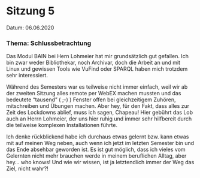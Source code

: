 # Sitzung 5

Datum: 06.06.2020

### Thema: Schlussbetrachtung

Das Modul BAIN bei Hern Lohmeier hat mir grundsätzlich gut gefallen. Ich bin zwar weder Bibliothekar, noch Archivar, doch die Arbeit an und mit Linux und gewissen Tools wie VuFind oder SPARQL haben mich trotzdem sehr interessiert.

Während des Semesters war es teilweise nicht immer einfach, weil wir ab der zweiten Sitzung alles remote per WebEX machen mussten und das bedeutete “tausend” ( ;-) ) Fenster offen bei gleichzeitigem Zuhören, mitschreiben und Übungen machen. Aber hey, für den Fakt, dass alles zur Zeit des Lockdowns ablief, muss ich sagen, Chapeau! Hier gebührt das Lob auch an Herrn Lohmeier, der uns hier ruhig und immer sehr hilfbereit durch die teilweise komplexen Installationen führte.

Ich denke rückblickend habe ich durchaus etwas gelernt bzw. kann etwas mit auf meinen Weg neben, auch wenn ich jetzt im letzten Semester bin und das Ende absehbar geworden ist. Es ist gut möglich, dass ich vieles vom Gelernten nicht mehr brauchen werde in meinem beruflichen Alltag, aber hey… who knows!  Und wie wir wissen, ist ja letztendlich immer der Weg das Ziel, nicht wahr?!





